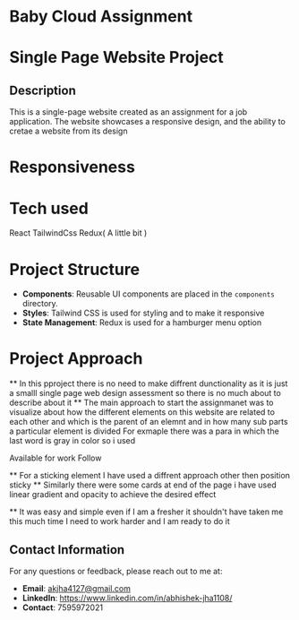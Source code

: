 # Baby Cloud Assignment


# Single Page Website Project


## Description
This is a single-page website created as an assignment for a job application. The website showcases a responsive design, and the ability to cretae a website from its design


# Responsiveness


# Tech used
React
TailwindCss
Redux( A little bit )


# Project Structure
- **Components**: Reusable UI components are placed in the `components` directory.
- **Styles**: Tailwind CSS is used for styling and to make it responsive
- **State Management**: Redux is used for a hamburger menu option


# Project Approach
** In this pproject there is no need to make diffrent dunctionality as it is just a smalll single page web design assessment so there is no much about to describe about it
** The main approach to start the assignmanet was to visualize about how the different elements on this website are related to each other and which is the parent of an elemnt and in how many sub parts a particular element is divided 
For exmaple there was a para in which the last word is gray in color so i used
<p> Available for work <span class="text-gray-500" > Follow </span> </p>
** For a sticking element I have used a diffrent approach other then position sticky
** Similarly there were some cards at end of the page i have used linear gradient and opacity to achieve the desired effect 

** It was easy and simple even if I am a  fresher it shouldn't have taken me this much time I need to work harder and I am ready to do it



## Contact Information
For any questions or feedback, please reach out to me at:
- **Email**: akjha4127@gmail.com
- **LinkedIn**: https://www.linkedin.com/in/abhishek-jha1108/
- **Contact**: 7595972021

